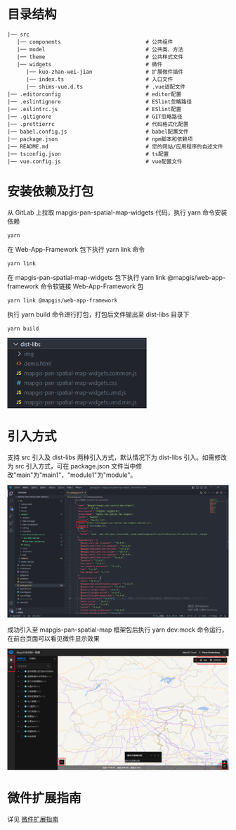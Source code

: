 # 目录结构

```plain
|── src
   |── components                           # 公共组件
   |── model                                # 公共类、方法
   |── theme                                # 公共样式文件
   |── widgets                              # 微件
      |── kuo-zhan-wei-jian                 # 扩展微件插件
      |── index.ts                          # 入口文件
      |── shims-vue.d.ts                    # .vue适配文件
|── .editorconfig                           # editor配置
|── .eslintignore                           # ESlint忽略路径
|── .eslintrc.js                            # ESlint配置
|── .gitignore                              # GIT忽略路径
|── .prettierrc                             # 代码格式化配置
|── babel.config.js                         # babel配置文件
|── package.json                            # npm脚本和依赖项
|── README.md                               # 您的网站/应用程序的自述文件
|── tsconfig.json                           # ts配置
|── vue.config.js                           # vue配置文件
```

# 安装依赖及打包

从 GitLab 上拉取 mapgis-pan-spatial-map-widgets 代码，执行 yarn 命令安装依赖

```
yarn
```

在 Web-App-Framework 包下执行 yarn link 命令

```
yarn link
```

在 mapgis-pan-spatial-map-widgets 包下执行 yarn link @mapgis/web-app-framework 命令软链接 Web-App-Framework 包

```
yarn link @mapgis/web-app-framework
```

执行 yarn build 命令进行打包，打包后文件输出至 dist-libs 目录下

```
yarn build
```

![](./images/%E6%89%93%E5%8C%85%E6%96%87%E4%BB%B6%E7%A4%BA%E4%BE%8B.png)

# 引入方式

支持 src 引入及 dist-libs 两种引入方式，默认情况下为 dist-libs 引入。如需修改为 src 引入方式，可在 package.json 文件当中修改"main"为"main1"，"module1"为"module"。

![](./images/%E4%BF%AE%E6%94%B9%E5%BC%95%E7%94%A8%E8%B7%AF%E5%BE%84.png)

成功引入至 mapgis-pan-spatial-map 框架包后执行 yarn dev:mock 命令运行，在前台页面可以看见微件显示效果

![](./images/%E6%95%88%E6%9E%9C%E5%B1%95%E7%A4%BA.png)

# 微件扩展指南

详见 [微件扩展指南](./docs/微件扩展指南.md ) 


